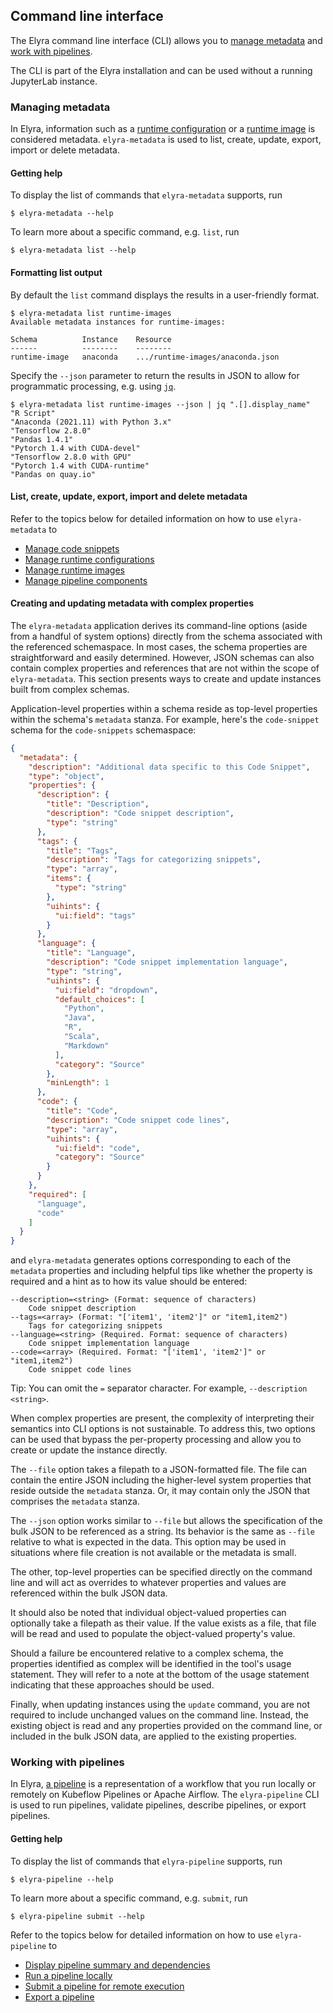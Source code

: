 <!--
{% comment %}
Copyright 2018-2022 Elyra Authors

Licensed under the Apache License, Version 2.0 (the "License");
you may not use this file except in compliance with the License.
You may obtain a copy of the License at

http://www.apache.org/licenses/LICENSE-2.0

Unless required by applicable law or agreed to in writing, software
distributed under the License is distributed on an "AS IS" BASIS,
WITHOUT WARRANTIES OR CONDITIONS OF ANY KIND, either express or implied.
See the License for the specific language governing permissions and
limitations under the License.
{% endcomment %}
-->

## Command line interface

The Elyra command line interface (CLI) allows you to [manage metadata](#managing-metadata) and [work with pipelines](#working-with-pipelines).

The CLI is part of the Elyra installation and can be used without a running JupyterLab instance.

### Managing metadata

In Elyra, information such as a [runtime configuration](runtime-conf.md) or a [runtime image](runtime-image-conf) is considered metadata. `elyra-metadata` is used to list, create, update, export, import or delete metadata.

#### Getting help

To display the list of commands that `elyra-metadata` supports, run

```
$ elyra-metadata --help
```

To learn more about a specific command, e.g. `list`, run
```
$ elyra-metadata list --help
```

#### Formatting list output

By default the `list` command displays the results in a user-friendly format. 

```
$ elyra-metadata list runtime-images
Available metadata instances for runtime-images:

Schema          Instance    Resource
------          --------    --------
runtime-image   anaconda    .../runtime-images/anaconda.json
```

Specify the `--json` parameter to return the results in JSON to allow for programmatic processing, e.g. using [`jq`](https://stedolan.github.io/jq/). 

```
$ elyra-metadata list runtime-images --json | jq ".[].display_name"
"R Script"
"Anaconda (2021.11) with Python 3.x"
"Tensorflow 2.8.0"
"Pandas 1.4.1"
"Pytorch 1.4 with CUDA-devel"
"Tensorflow 2.8.0 with GPU"
"Pytorch 1.4 with CUDA-runtime"
"Pandas on quay.io"
```

#### List, create, update, export, import and delete metadata

Refer to the topics below for detailed information on how to use `elyra-metadata` to
 - [Manage code snippets](code-snippets.html#managing-code-snippets-using-the-elyra-cli)
 - [Manage runtime configurations](runtime-conf.html#managing-runtime-configurations-using-the-elyra-cli)
 - [Manage runtime images](runtime-image-conf.html#managing-runtime-image-configurations-using-the-elyra-cli)
 - [Manage pipeline components](pipeline-components.html#managing-custom-components-using-the-elyra-cli)

#### Creating and updating metadata with complex properties
The `elyra-metadata` application derives its command-line options (aside from a handful of system options) directly from the schema associated with the referenced schemaspace. In most cases, the schema properties are straightforward and easily determined.  However, JSON schemas can also contain complex properties and references that are not within the scope of `elyra-metadata`.  This section presents ways to create and update instances built from complex schemas.

Application-level properties within a schema reside as top-level properties within the schema's `metadata` stanza. For example, here's the `code-snippet` schema for the `code-snippets` schemaspace:

```json
{
  "metadata": {
    "description": "Additional data specific to this Code Snippet",
    "type": "object",
    "properties": {
      "description": {
        "title": "Description",
        "description": "Code snippet description",
        "type": "string"
      },
      "tags": {
        "title": "Tags",
        "description": "Tags for categorizing snippets",
        "type": "array",
        "items": {
          "type": "string"
        },
        "uihints": {
          "ui:field": "tags"
        }
      },
      "language": {
        "title": "Language",
        "description": "Code snippet implementation language",
        "type": "string",
        "uihints": {
          "ui:field": "dropdown",
          "default_choices": [
            "Python",
            "Java",
            "R",
            "Scala",
            "Markdown"
          ],
          "category": "Source"
        },
        "minLength": 1
      },
      "code": {
        "title": "Code",
        "description": "Code snippet code lines",
        "type": "array",
        "uihints": {
          "ui:field": "code",
          "category": "Source"
        }
      }
    },
    "required": [
      "language",
      "code"
    ]
  }
}
```
and `elyra-metadata` generates options corresponding to each of the `metadata` properties and including helpful tips like whether the property is required and a hint as to how its value should be entered:
```
--description=<string> (Format: sequence of characters) 
	Code snippet description
--tags=<array> (Format: "['item1', 'item2']" or "item1,item2") 
	Tags for categorizing snippets
--language=<string> (Required. Format: sequence of characters) 
	Code snippet implementation language
--code=<array> (Required. Format: "['item1', 'item2']" or "item1,item2") 
	Code snippet code lines
```

Tip: You can omit the `=` separator character. For example, `--description <string>`.

When complex properties are present, the complexity of interpreting their semantics into CLI options is not sustainable.  To address this, two options can be used that bypass the per-property processing and allow you to create or update the instance directly.

The `--file` option takes a filepath to a JSON-formatted file.  The file can contain the entire JSON including the higher-level system properties that reside outside the `metadata` stanza.  Or, it may contain only the JSON that comprises the `metadata` stanza.

The `--json` option works similar to `--file` but allows the specification of the bulk JSON to be referenced as a string.  Its behavior is the same as `--file` relative to what is expected in the data.  This option may be used in situations where file creation is not available or the metadata is small.

The other, top-level properties can be specified directly on the command line and will act as overrides to whatever properties and values are referenced within the bulk JSON data.

It should also be noted that individual object-valued properties can optionally take a filepath as their value.  If the value exists as a file, that file will be read and used to populate the object-valued property's value.

Should a failure be encountered relative to a complex schema, the properties identified as complex will be identified in the tool's usage statement.  They will refer to a note at the bottom of the usage statement indicating that these approaches should be used.

Finally, when updating instances using the `update` command, you are not required to include unchanged values on the command line.  Instead, the existing object is read and any properties provided on the command line, or included in the bulk JSON data, are applied to the existing properties.

### Working with pipelines

In Elyra, [a pipeline](pipelines.md) is a representation of a
workflow that you run locally or remotely on Kubeflow Pipelines or Apache Airflow. The `elyra-pipeline` CLI is used to run pipelines, validate pipelines, describe pipelines, or export pipelines.

#### Getting help

To display the list of commands that `elyra-pipeline` supports, run

```
$ elyra-pipeline --help
```

To learn more about a specific command, e.g. `submit`, run
```
$ elyra-pipeline submit --help
```

Refer to the topics below for detailed information on how to use `elyra-pipeline` to
 - [Display pipeline summary and dependencies](pipelines.html#describing-a-pipeline-from-the-command-line-interface)
 - [Run a pipeline locally](pipelines.html#running-a-pipeline-from-the-command-line-interface)
 - [Submit a pipeline for remote execution](pipelines.html#running-a-pipeline-from-the-command-line-interface)
 - [Export a pipeline](pipelines.html#exporting-a-pipeline-from-the-command-line-interface)



